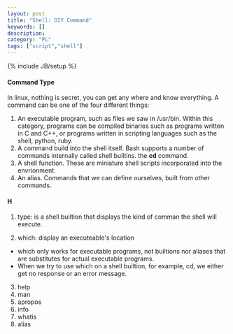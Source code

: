 ```yaml
---
layout: post
title: "Shell: DIY Command"
keywords: []
description: 
category: "PL"
tags: ["script","shell"]
---
```

{% include JB/setup %}

#### Command Type 
In linux, nothing is secret, you can get any where and know everything. A
command can be one of the four different things:
1. An executable program, such as files we saw in /usr/bin. Within this
   category, programs can be compiled binaries such as programs written in C and
   C++, or programs written in scripting languages such as the shell, python,
   ruby.
2. A command build into the shell itself. Bash supports a number of commands
   internally called shell builtins. the **cd** command.
3. A shell function. These are miniature shell scripts incorporated into the
   envrionment.
4. An alias. Commands that we can define ourselves, built from other commands.

#### H
1. type: is a shell builtion that displays the kind of comman the shell will
   execute.

2. which: display an executeable's location
- which only works for executable programs, not builtions nor aliases that are
  substitutes for actual executable programs.
- When we try to use which on a shell builtion, for example, cd, we either get
  no response or an error message.
3. help
4. man
5. apropos
6. info
7. whatis
8. alias

